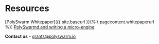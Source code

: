 # Resources

[PolySwarm Whitepaper]({{ site.baseurl }}{% t pagecontent.whitepaperurl %}) [PolySwarmd and writing a micro-engine](https://github.com/polyswarm/polyswarmd)  

**Contact us** - grants@polyswarm.io